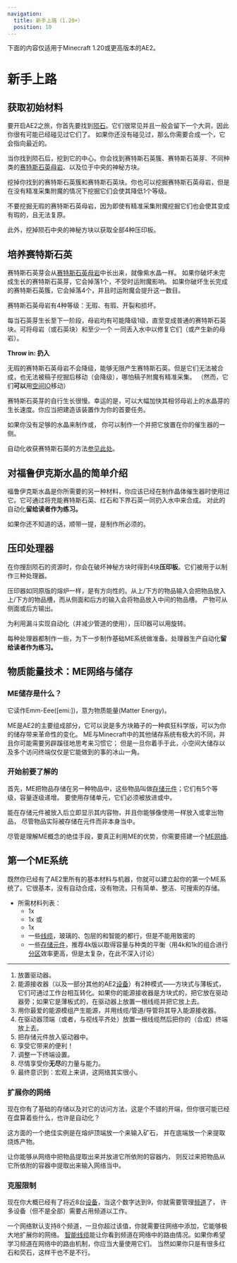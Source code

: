```yaml
---
navigation:
  title: 新手上路（1.20+）
  position: 10
---
```


<div class="notification is-info">
  下面的内容仅适用于Minecraft 1.20或更高版本的AE2。
</div>

# 新手上路
## 获取初始材料

<GameScene zoom="4" background="transparent">
  <ImportStructure src="assets/assemblies/meteor_interior.snbt" />
</GameScene>

要开启AE2之旅，你首先要找到[陨石](ae2-mechanics/meteorites.md)。它们很常见并且一般会留下一个大洞，因此你很有可能已经碰见过它们了。
如果你还没有碰见过，那么你需要合成一个<ItemLink id="meteorite_compass" />，它会指向最近的<ItemLink id="mysterious_cube" />。

当你找到陨石后，挖到它的中心。你会找到赛特斯石英簇、赛特斯石英芽、不同种类的[赛特斯石英母岩](items-blocks-machines/budding_certus.md)、以及位于中央的神秘方块。

挖掉你找到的赛特斯石英簇和赛特斯石英块。你也可以挖掘赛特斯石英母岩，但是在没有精准采集附魔的情况下挖掘它们会使其降低1个等级。

不要挖掘无瑕的赛特斯石英母岩，因为即使有精准采集附魔挖掘它们也会使其变成有瑕的，且无法复原。

此外，挖掉陨石中央的神秘方块以获取全部4种压印板。

## 培养赛特斯石英

<GameScene zoom="4" background="transparent">
<ImportStructure src="assets/assemblies/budding_certus_1.snbt" />
</GameScene>

赛特斯石英芽会从[赛特斯石英母岩](items-blocks-machines/budding_certus.md)中长出来，就像紫水晶一样。
如果你破坏未完成生长的赛特斯石英芽，它会掉落1个<ItemLink id="certus_quartz_dust" />，不受时运附魔影响。
如果你破坏生长完成的赛特斯石英簇，它会掉落4个<ItemLink id="certus_quartz_crystal" />，并且时运附魔会提升这一数目。

赛特斯石英母岩有4种等级：无瑕、有瑕、开裂和损坏。

<GameScene zoom="4" background="transparent">
<ImportStructure src="assets/assemblies/budding_blocks.snbt" />
<IsometricCamera yaw="195" pitch="30" />
</GameScene>

每当石英芽生长至下一阶段，母岩均有可能降级1级，直至变成普通的赛特斯石英块。可将母岩（或石英块）和至少一个<ItemLink id="charged_certus_quartz_crystal" />
一同丢入水中以修复它们（或产生新的母岩）。

<RecipeFor id="damaged_budding_quartz" />

**Throw in: 扔入**

无瑕的赛特斯石英母岩不会降级，能够无限产生赛特斯石英。但是它们无法被合成，也无法被稿子挖掘后移动（会降级），哪怕稿子附魔有精准采集。
（然而，它们**可以**用[空间IO](ae2-mechanics/spatial-io.md)移动）


赛特斯石英芽的自行生长很慢。幸运的是，<ItemLink id="growth_accelerator" />可以大幅加快其相邻母岩上的水晶芽的生长速度。你应当把建造该装置作为你的首要任务。

<GameScene zoom="4" background="transparent">
<ImportStructure src="assets/assemblies/budding_certus_2.snbt" />
<IsometricCamera yaw="195" pitch="30" />
</GameScene>

如果你没有足够的水晶来制作<ItemLink id="energy_acceptor" />或<ItemLink id="vibration_chamber" />，
你可以制作一个<ItemLink id="crank" />并把它放置在你的催生器的一侧。

自动化收获赛特斯石英的方法[参见此处](example-setups/simple-certus-farm.md)。

## 对福鲁伊克斯水晶的简单介绍

福鲁伊克斯水晶是你所需要的另一种材料，你应该已经在制作晶体催生器时使用过它。它可通过将充能赛特斯石英、红石和下界石英一同扔入水中来合成。
对此的自动化**留给读者作为练习。**

如果你还不知道的话，顺带一提，<ItemLink id="charger" />是制作<ItemLink id="charged_certus_quartz_crystal" />所必须的。

## 压印处理器

在你搜刮陨石的资源时，你会在破坏神秘方块时得到4块**压印板**。它们被用于<ItemLink id="inscriber" />以制作三种处理器。

<ItemGrid>
  <ItemIcon id="silicon_press" />

  <ItemIcon id="logic_processor_press" />

  <ItemIcon id="calculation_processor_press" />

  <ItemIcon id="engineering_processor_press" />
</ItemGrid>

压印器如同原版的熔炉一样，是有方向性的。从上/下方的物品输入会把物品放入上/下方的物品槽，而从侧面和后方的输入会将物品放入中间的物品槽。 
产物可从侧面或后方输出。

为利用漏斗实现自动化（并减少管道的使用），压印器可以用<ItemLink id="certus_quartz_wrench" />旋转。

每种处理器都制作一些，为下一步制作基础ME系统做准备。处理器生产自动化**留给读者作为练习。**

## 物质能量技术：ME网络与储存

### ME储存是什么？

它读作Emm-Eee(\[emi:\])，意为物质能量(Matter Energy)。

ME是AE2的主要组成部分，它可以说是多方块箱子的一种疯狂科学版，可以为你的储存带来革命性的变化。
ME与Minecraft中的其他储存系统有极大的不同，并且你可能需要另辟蹊径地思考来习惯它；
但是一旦你着手于此，小空间大储存以及多个访问终端仅仅是它能做到的事的冰山一角。

### 开始前要了解的

首先，ME把物品存储在另一种物品中，这些物品叫做[存储元件](items-blocks-machines/storage_cells.md)；它们有5个等级，容量逐级递增。
要使用存储单元，它们必须被放进<ItemLink id="chest" />或<ItemLink id="drive" />中。

<ItemLink id="chest" />能在存储元件被放入后立即显示其内容物，并且你能够像使用<ItemLink id="minecraft:chest" />一样放入或拿出物品，
尽管物品实际被存储在元件而非<ItemLink id="chest" />本身当中。

尽管<ItemLink id="chest" />是理解ME概念的绝佳手段，要真正利用ME的优势，你需要搭建一个[ME网络](ae2-mechanics/me-network-connections.md).

## 第一个ME系统

既然你已经有了AE2里所有的基本材料与机器，你就可以建立起你的第一个ME系统了。它很基本，没有自动合成，没有物流，只有简单、整洁、可搜索的存储。

<GameScene zoom="6" interactive={true}>
<ImportStructure src="assets/assemblies/tiny_me_system.snbt" />

</GameScene>

*   所需材料列表：
    * 1x <ItemLink id="drive" />
    * 1x <ItemLink id="terminal" />或<ItemLink id="crafting_terminal" />
    * 1x <ItemLink id="energy_acceptor" />
    * 一些[线缆](items-blocks-machines/cables.md)，玻璃的、包层的和智能的都行，但是不能用致密的
    * 一些[存储元件](items-blocks-machines/storage_cells.md)，推荐4k版以取得容量与种类的平衡（用4k和1k的组合进行[分区](items-blocks-machines/cell_workbench.md)效率更高，但是太复杂，在此不深入讨论）

---

1.  放置驱动器。
2.  能源接收器（以及一部分其他的AE2[设备](ae2-mechanics/devices.md)）有2种模式——方块式与薄板式，它们可通过工作台相互转化。如果你的能源接收器是方块式的，把它放在驱动器旁；如果它是薄板式的，在驱动器上放置一根线缆并把它放上去。
3.  用你最爱的能源模组产生能源，并用线缆/管道/导管将其导入能源接收器。
4.  在驱动器顶端（或者，与视线平齐处）放置一根线缆然后把你的（合成）终端放上去。
5.  把存储元件放入驱动器中。
6.  享受它带来的便利！
7.  调整一下终端设置。
8.  尽情享受你**无尽**的力量与能力。
9.  最终意识到：宏观上来讲，这网络其实很小。

### 扩展你的网络

现在你有了基础的存储以及对它的访问方法，这是个不错的开端，但你很可能已经在盘算着些什么，也许是自动化？

这方面的一个绝佳实例是在熔炉顶端放一个<ItemLink id="export_bus" />来输入矿石，
并在底端放一个<ItemLink id="import_bus" />来提取烧炼产物。

<ItemLink id="export_bus" />让你能够从网络中把物品提取出来并放进它所依附的容器内，
<ItemLink id="import_bus" />则反过来把物品从它所依附的容器中提取出来输入网络当中。

### 克服限制

现在你大概已经有了将近8台[设备](ae2-mechanics/devices.md)，当这个数字达到9，你就需要管理[频道](ae2-mechanics/channels.md)了，
许多设备（但不是全部）需要占用频道以工作。

一个网络默认支持8个频道，一旦你超过该值，你就需要往网络中添加<ItemLink id="controller" />，它能够极大地扩展你的网络。
[智能线缆](items-blocks-machines/cables.md)能让你看到频道在网络中的路由情况。如果你希望学习频道在网络中的路由机制，你应当大量使用它们。
当然如果你只是有很多红石和荧石，这样干也不是不行。
